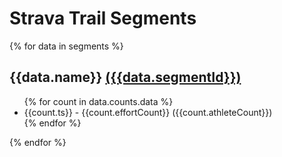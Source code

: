 # Strava Trail Segments

{% for data in segments %}

## {{data.name}} [({{data.segmentId}})](https://www.strava.com/segments/{{data.segmentId}})

<ul>
{% for count in data.counts.data %}
<li> {{count.ts}} - {{count.effortCount}} ({{count.athleteCount}})</li>
  {% endfor %}
</ul>

{% endfor %}
